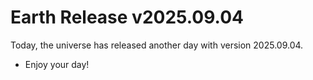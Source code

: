 # Earth Release v2025.09.04
Today, the universe has released another day with version 2025.09.04.
- Enjoy your day!
